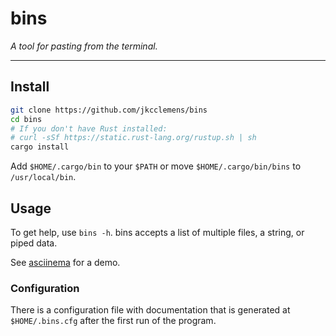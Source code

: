 # bins

*A tool for pasting from the terminal.*

---

## Install

```sh
git clone https://github.com/jkcclemens/bins
cd bins
# If you don't have Rust installed:
# curl -sSf https://static.rust-lang.org/rustup.sh | sh
cargo install
```

Add `$HOME/.cargo/bin` to your `$PATH` or move `$HOME/.cargo/bin/bins` to `/usr/local/bin`.

## Usage

To get help, use `bins -h`. bins accepts a list of multiple files, a string, or piped data.

See [asciinema](https://asciinema.org/a/48190) for a demo.

### Configuration

There is a configuration file with documentation that is generated at `$HOME/.bins.cfg` after the first run of the
program.
